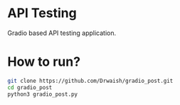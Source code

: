 # API Testing
Gradio based API testing application.

# How to run?
```bash
git clone https://github.com/Drwaish/gradio_post.git
cd gradio_post
python3 gradio_post.py
```